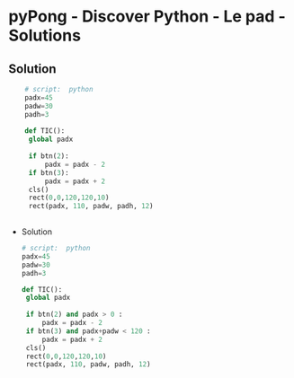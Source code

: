 # pyPong - Discover Python - Le pad - Solutions

## Solution
    
```python
    # script:  python
    padx=45
    padw=30
    padh=3
    
    def TIC():
     global padx
      
     if btn(2):
    	 padx = padx - 2
     if btn(3):
    	 padx = padx + 2
     cls()
     rect(0,0,120,120,10)
     rect(padx, 110, padw, padh, 12)
    
```
    
- Solution
    
    ```python
    # script:  python
    padx=45
    padw=30
    padh=3
    
    def TIC():
     global padx
      
     if btn(2) and padx > 0 :
    	 padx = padx - 2
     if btn(3) and padx+padw < 120 :
    	 padx = padx + 2
     cls()
     rect(0,0,120,120,10)
     rect(padx, 110, padw, padh, 12)
    
    ```
